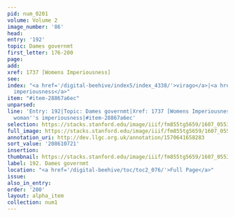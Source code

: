 ```yaml
---
pid: num_0201
volume: Volume 2
image_number: '86'
head:
entry: '192'
topic: Dames governmt
first_letter: 176-200
page:
add:
xref: 1737 [Womens Imperiousness]
see:
index: "<a href='/digital-beehive/index5/index_4338/'>virago</a>|<a href='/digital-beehive/index5/index_4594/'>woman's
  imperiousness</a>"
item: "#item-28867a6ec"
unparsed:
line: 'Entry: 192|Topic: Dames governmt|Xref: 1737 [Womens Imperiousness]|Index: virago|Index:
  woman''s imperiousness|#item-28867a6ec'
selection: https://stacks.stanford.edu/image/iiif/fm855tg5659/1607_0553/749,721,3078,644/full/0/default.jpg
full_image: https://stacks.stanford.edu/image/iiif/fm855tg5659/1607_0553/full/full/0/default.jpg
annotation_uri: http://dev.llgc.org.uk/annotation/1570641658283
sort_value: '208610721'
insertion:
thumbnail: https://stacks.stanford.edu/image/iiif/fm855tg5659/1607_0553/749,721,600,180/250,/0/default.jpg
label: 192. Dames governmt
location: "<a href='/digital-beehive/toc/toc2_076/'>Full Page</a>"
issue:
also_in_entry:
order: '200'
layout: alpha_item
collection: num1
---
```

